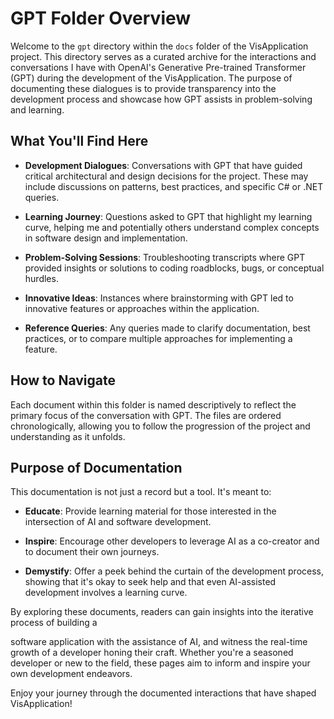 # GPT Folder Overview

Welcome to the `gpt` directory within the `docs` folder of the VisApplication project. This directory serves as a curated archive for the interactions and conversations I have with OpenAI's Generative Pre-trained Transformer (GPT) during the development of the VisApplication. The purpose of documenting these dialogues is to provide transparency into the development process and showcase how GPT assists in problem-solving and learning.

## What You'll Find Here

- **Development Dialogues**: Conversations with GPT that have guided critical architectural and design decisions for the project. These may include discussions on patterns, best practices, and specific C# or .NET queries.

- **Learning Journey**: Questions asked to GPT that highlight my learning curve, helping me and potentially others understand complex concepts in software design and implementation.

- **Problem-Solving Sessions**: Troubleshooting transcripts where GPT provided insights or solutions to coding roadblocks, bugs, or conceptual hurdles.

- **Innovative Ideas**: Instances where brainstorming with GPT led to innovative features or approaches within the application.

- **Reference Queries**: Any queries made to clarify documentation, best practices, or to compare multiple approaches for implementing a feature.

## How to Navigate

Each document within this folder is named descriptively to reflect the primary focus of the conversation with GPT. The files are ordered chronologically, allowing you to follow the progression of the project and understanding as it unfolds.

## Purpose of Documentation

This documentation is not just a record but a tool. It's meant to:

- **Educate**: Provide learning material for those interested in the intersection of AI and software development.

- **Inspire**: Encourage other developers to leverage AI as a co-creator and to document their own journeys.

- **Demystify**: Offer a peek behind the curtain of the development process, showing that it's okay to seek help and that even AI-assisted development involves a learning curve.

By exploring these documents, readers can gain insights into the iterative process of building a

software application with the assistance of AI, and witness the real-time growth of a developer honing their craft. Whether you're a seasoned developer or new to the field, these pages aim to inform and inspire your own development endeavors.

Enjoy your journey through the documented interactions that have shaped VisApplication!
